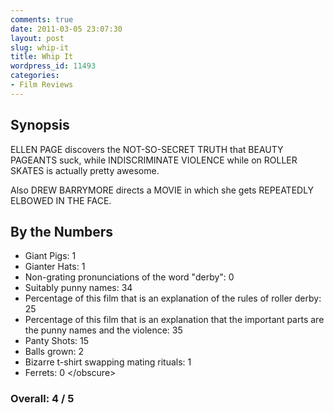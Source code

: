 ```yaml
---
comments: true
date: 2011-03-05 23:07:30
layout: post
slug: whip-it
title: Whip It
wordpress_id: 11493
categories:
- Film Reviews
---
```


## Synopsis

ELLEN PAGE discovers the NOT-SO-SECRET TRUTH that BEAUTY PAGEANTS suck, while INDISCRIMINATE VIOLENCE while on ROLLER SKATES is actually pretty awesome.

Also DREW BARRYMORE directs a MOVIE in which she gets REPEATEDLY ELBOWED IN THE FACE.

## By the Numbers

  * Giant Pigs: 1
  * Gianter Hats: 1
  * Non-grating pronunciations of the word "derby": 0
  * Suitably punny names: 34
  * Percentage of this film that is an explanation of the rules of roller derby: 25
  * Percentage of this film that is an explanation that the important parts are the punny names and the violence: 35
  * Panty Shots: 15
  * Balls grown: 2
  * Bizarre t-shirt swapping mating rituals: 1
  * Ferrets: 0 &lt;/obscure&gt;

### Overall: 4 / 5
